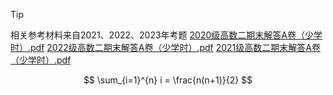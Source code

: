 > [!TIP]
> 相关参考材料来自2021、2022、2023年考题
> [2020级高数二期末解答A卷（少学时）.pdf](https://github.com/user-attachments/files/16010838/2020.A.pdf)
> [2022级高数二期末解答A卷（少学时）.pdf](https://github.com/user-attachments/files/16010855/2022.A.pdf)
> [2021级高数二期末解答A卷（少学时）.pdf](https://github.com/user-attachments/files/16010842/2021.A.pdf)

$$
\sum_{i=1}^{n} i = \frac{n(n+1)}{2}
$$


